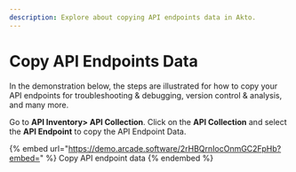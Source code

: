 ```yaml
---
description: Explore about copying API endpoints data in Akto.
---
```


# Copy API Endpoints Data

In the demonstration below, the steps are illustrated for how to copy your API endpoints for troubleshooting & debugging, version control & analysis, and many more.

Go to **API Inventory> API Collection**. Click on the **API Collection** and select the **API Endpoint** to copy the API Endpoint Data.

{% embed url="https://demo.arcade.software/2rHBQrnIocOnmGC2FpHb?embed=" %}
Copy API endpoint data
{% endembed %}
